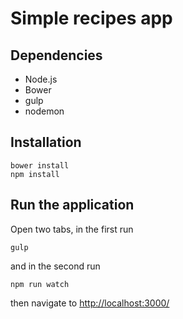 # Simple recipes app

## Dependencies
+ Node.js
+ Bower
+ gulp
+ nodemon

## Installation
```
bower install
npm install
```

## Run the application

Open two tabs, in the first run
```
gulp
```
and in the second run
```
npm run watch
```
then navigate to [http://localhost:3000/](http://localhost:3000/)
